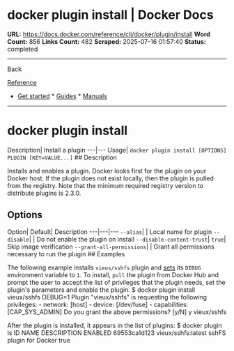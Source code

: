 # docker plugin install | Docker Docs

**URL:** https://docs.docker.com/reference/cli/docker/plugin/install
**Word Count:** 856
**Links Count:** 482
**Scraped:** 2025-07-16 01:57:40
**Status:** completed

---

Back

[Reference](https://docs.docker.com/reference/)

  * [Get started](https://docs.docker.com/get-started/)   * [Guides](https://docs.docker.com/guides/)   * [Manuals](https://docs.docker.com/manuals/)

* * *

# docker plugin install

Description| Install a plugin   ---|---   Usage| `docker plugin install [OPTIONS] PLUGIN [KEY=VALUE...]`      ## Description

Installs and enables a plugin. Docker looks first for the plugin on your Docker host. If the plugin does not exist locally, then the plugin is pulled from the registry. Note that the minimum required registry version to distribute plugins is 2.3.0.

## Options

Option| Default| Description   ---|---|---   `--alias`| | Local name for plugin   `--disable`| | Do not enable the plugin on install   `--disable-content-trust`| `true`| Skip image verification   `--grant-all-permissions`| | Grant all permissions necessary to run the plugin      ## Examples

The following example installs `vieus/sshfs` plugin and [sets](https://docs.docker.com/reference/cli/docker/plugin/set/) its `DEBUG` environment variable to `1`. To install, `pull` the plugin from Docker Hub and prompt the user to accept the list of privileges that the plugin needs, set the plugin's parameters and enable the plugin.               $ docker plugin install vieux/sshfs DEBUG=1          Plugin "vieux/sshfs" is requesting the following privileges:      - network: [host]      - device: [/dev/fuse]      - capabilities: [CAP_SYS_ADMIN]     Do you grant the above permissions? [y/N] y     vieux/sshfs     

After the plugin is installed, it appears in the list of plugins:               $ docker plugin ls          ID             NAME                  DESCRIPTION                ENABLED     69553ca1d123   vieux/sshfs:latest    sshFS plugin for Docker    true